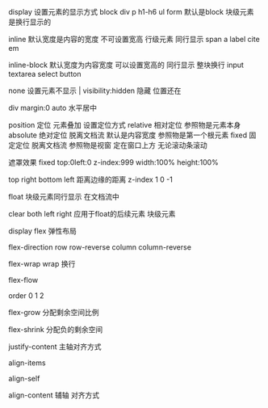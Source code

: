 display 设置元素的显示方式 
block  div p h1-h6 ul form 默认是block 块级元素 是换行显示的 
 
inline 默认宽度是内容的宽度 不可设置宽高  行级元素 同行显示   span a label cite em
 
inline-block  默认宽度为内容宽度 可以设置宽高的 同行显示 整块换行 input textarea select button
 
none  设置元素不显示   | visibility:hidden  隐藏 位置还在
 
 
div margin:0 auto 水平居中
 
position 定位 元素叠加
设置定位方式 
relative 相对定位 参照物是元素本身  
absolute 绝对定位 脱离文档流 默认是内容宽度 参照物是第一个根元素
fixed   固定定位 脱离文档流    参照物是视窗  定在窗口上方 无论滚动条滚动
 
遮罩效果 fixed top:0left:0 z-index:999 width:100% height:100%
 
 
 
top right bottom left  距离边缘的距离
z-index  1 0 -1 
 
 
float    块级元素同行显示 在文档流中  
 
clear    both left right 应用于float的后续元素 块级元素
 
display  flex 弹性布局
 
flex-direction row row-reverse column column-reverse 
 
flex-wrap  wrap 换行   
 
flex-flow 
 
order 0 1 2
 
flex-grow 分配剩余空间比例
 
flex-shrink 分配负的剩余空间
 
justify-content  主轴对齐方式
 
align-items   
 
align-self 
 
align-content  辅轴 对齐方式
